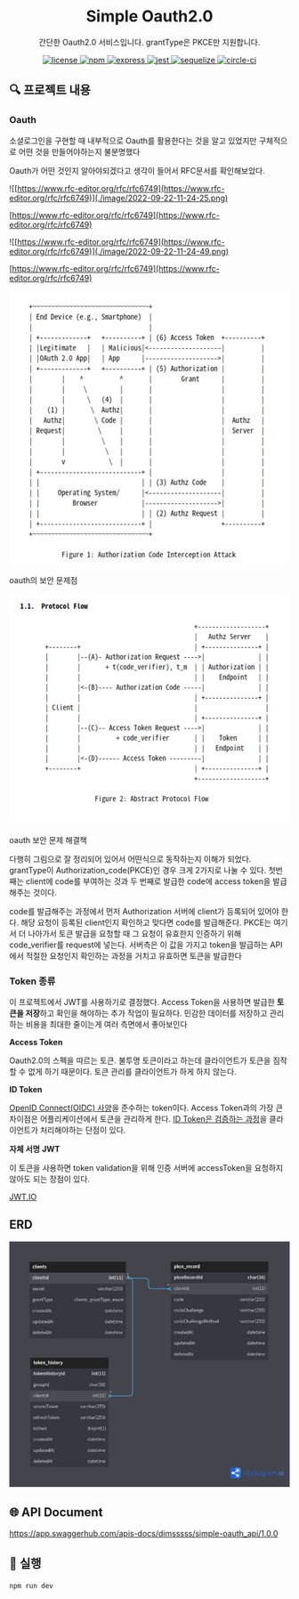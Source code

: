 <p align="center">
    <h1 align="center">
        Simple Oauth2.0 
    </h1>
    <p align="center">간단한 Oauth2.0 서비스입니다. grantType은 PKCE만 지원합니다<a href="https://github.com/dimsssss/simple-oauth"></a>.</p>
</p>

<p align="center">
    <a href="">
        <img alt="license" src="https://img.shields.io/github/license/dimsssss/toy-intergration-test">
    </a>
    <a href="">
        <img alt="npm" src="https://img.shields.io/node/v-lts/npm?label=npm&logo=npm">
    </a>
    <a href="https://expressjs.com/">
        <img alt="express" src="https://img.shields.io/node/v-lts/express?label=express&logo=express">
    </a>
    <a href="https://jestjs.io/">
        <img alt="jest" src="https://img.shields.io/node/v-lts/express?label=jest&logo=jest">
    </a>
    <a href="https://sequelize.org/">
        <img alt="sequelize" src="https://img.shields.io/node/v-lts/sequelize?label=sequelize&logo=sequelize">
    </a>
    <a href="https://dl.circleci.com/status-badge/redirect/gh/dimsssss/simple-oauth/tree/main">
        <img alt="circle-ci" src="https://dl.circleci.com/status-badge/img/gh/dimsssss/simple-oauth/tree/main.svg?style=svg">
    </a>
</p>

## 🔍 프로젝트 내용

### Oauth

소셜로그인을 구현할 때 내부적으로 Oauth를 활용한다는 것을 알고 있었지만 구체적으로 어떤 것을 만들어야하는지 불분명했다

Oauth가 어떤 것인지 알아야되겠다고 생각이 들어서 RFC문서를 확인해보았다.

![[https://www.rfc-editor.org/rfc/rfc6749](https://www.rfc-editor.org/rfc/rfc6749)](./image/2022-09-22-11-24-25.png)

[https://www.rfc-editor.org/rfc/rfc6749](https://www.rfc-editor.org/rfc/rfc6749)

![[https://www.rfc-editor.org/rfc/rfc6749](https://www.rfc-editor.org/rfc/rfc6749)](./image/2022-09-22-11-24-49.png)

[https://www.rfc-editor.org/rfc/rfc6749](https://www.rfc-editor.org/rfc/rfc6749)

![oauth의 보안 문제점](./image/2022-09-23-11-46-16.png)

oauth의 보안 문제점

![oauth 보안 문제 해결책](./image/2022-09-23-11-46-35.png)

oauth 보안 문제 해결책

다행히 그림으로 잘 정리되어 있어서 어떤식으로 동작하는지 이해가 되었다. grantType이 Authorization_code(PKCE)인 경우 크게 2가지로 나눌 수 있다. 첫번째는 client에 code를 부여하는 것과 두 번째로 발급한 code에 access token을 발급해주는 것이다.

code를 발급해주는 과정에서 먼저 Authorization 서버에 client가 등록되어 있어야 한다. 해당 요청이 등록된 client인지 확인하고 맞다면 code를 발급해준다. PKCE는 여기서 더 나아가서 토큰 발급을 요청할 때 그 요청이 유효한지 인증하기 위해 code_verifier를 request에 넣는다. 서버측은 이 값을 가지고 token을 발급하는 API에서 적절한 요청인지 확인하는 과정을 거치고 유효하면 토큰을 발급한다

### Token 종류

이 프로젝트에서 JWT를 사용하기로 결정했다. Access Token을 사용하면 발급한 **토큰을 저장**하고 확인을 해야하는 추가 작업이 필요하다. 민감한 데이터를 저장하고 관리하는 비용을 최대한 줄이는게 여러 측면에서 좋아보인다

**Access Token**

Oauth2.0의 스펙을 따르는 토큰. 불투명 토큰이라고 하는데 클라이언트가 토큰을 짐작할 수 없게 하기 때문이다. 토큰 관리를 클라이언트가 하게 하지 않는다.

**ID Token**

[OpenID Connect(OIDC) 사양](https://openid.net/specs/openid-connect-core-1_0.html)을 준수하는 token이다. Access Token과의 가장 큰 차이점은 어플리케이션에서 토큰을 관리하게 한다. [ID Token은 검증하는 과정](https://developers.google.com/identity/protocols/oauth2/openid-connect#validatinganidtoken)을 클라이언트가 처리해야하는 단점이 있다.

**자체 서명** **JWT**

이 토큰을 사용하면 token validation을 위해 인증 서버에 accessToken을 요청하지 않아도 되는 장점이 있다.

[JWT.IO](https://jwt.io/)

## ERD

![ERD](./image/erd.png)

## 🌐 API Document

https://app.swaggerhub.com/apis-docs/dimsssss/simple-oauth_api/1.0.0

## 🧾 실행

```shell
npm run dev
```
